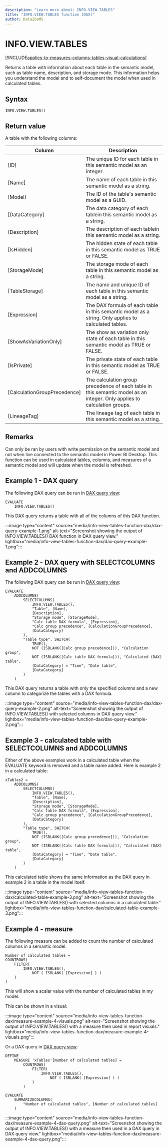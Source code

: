 ```yaml
---
description: "Learn more about: INFO.VIEW.TABLES"
title: "INFO.VIEW.TABLES function (DAX)"
author: DataZoeMS
---
```

# INFO.VIEW.TABLES

[!INCLUDE[applies-to-measures-columns-tables-visual-calculations](includes/applies-to-measures-columns-tables-visual-calculations.md)]

Returns a table with information about each table in the semantic model, such as table name, description, and storage mode. This information helps you understand the model and to self-document the model when used in calculated tables. 

## Syntax

```dax
INFO.VIEW.TABLES()
```

## Return value

A table with the following columns:

| Column | Description |
|---|---|
| [ID] | The unique ID for each table in this semantic model as an integer. |
| [Name] | The name of each table in this semantic model as a string. |
| [Model] | The ID of the table's semantic model as a GUID. |
| [DataCategory] | The data category of each tablein this semantic model  as a string. |
| [Description] | The description of each tablein this semantic model  as a string. |
| [IsHidden] | The hidden state of each table in this semantic model as TRUE or FALSE. |
| [StorageMode] | The storage mode of each table in this semantic model as a string. |
| [TableStorage] | The name and unique ID of each table in this semantic model as a string. |
| [Expression] | The DAX formula of each table in this semantic model as a string. Only applies to calculated tables. |
| [ShowAsVariationOnly] | The show as variation only state of each table in this semantic model as TRUE or FALSE. |
| [IsPrivate] | The private state of each table in this semantic model as TRUE or FALSE. |
| [CalculationGroupPrecedence] | The calculation group precedence of each table in this semantic model as an integer. Only applies to calculation groups. |
| [LineageTag] | The lineage tag of each table in this semantic model  as a string. |

## Remarks

Can only be ran by users with write permission on the semantic model and not when live connected to the semantic model in Power BI Desktop. This function can be used in calculated tables, columns, and measures of a semantic model and will update when the model is refreshed.

## Example 1 - DAX query

The following DAX query can be run in [DAX query view](/power-bi/transform-model/dax-query-view):

```dax
EVALUATE
	INFO.VIEW.TABLES()
```

This DAX query returns a table with all of the columns of this DAX function.

:::image type="content" source="media/info-view-tables-function-dax/dax-query-example-1.png" alt-text="Screenshot showing the output of INFO.VIEW.TABLES() DAX function in DAX query view." lightbox="media/info-view-tables-function-dax/dax-query-example-1.png":::

## Example 2 - DAX query with SELECTCOLUMNS and ADDCOLUMNS

The following DAX query can be run in [DAX query view](/power-bi/transform-model/dax-query-view): 

```dax
EVALUATE
	ADDCOLUMNS(
		SELECTCOLUMNS(
			INFO.VIEW.TABLES(),
			"Table", [Name],
			[Description],
			"Storage mode", [StorageMode],
			"Calc table DAX formula", [Expression],
			"Calc group precedence", [CalculationGroupPrecedence],
			[DataCategory]
		),
		"Table type", SWITCH(
			TRUE(),
			NOT (ISBLANK([Calc group precedence])), "Calculation group",
			NOT (ISBLANK([Calc table DAX formula])), "Calculated (DAX) table",
			[DataCategory] = "Time", "Date table",
			[DataCategory]
		)
	)
```

This DAX query returns a table with only the specified columns and a new column to categorize the tables with a DAX formula.

:::image type="content" source="media/info-view-tables-function-dax/dax-query-example-2.png" alt-text="Screenshot showing the output of INFO.VIEW.TABLES() with selected columns in DAX query view." lightbox="media/info-view-tables-function-dax/dax-query-example-2.png":::

## Example 3 - calculated table with SELECTCOLUMNS and ADDCOLUMNS

Either of the above examples work in a calculated table when the EVALUATE keyword is removed and a table name added. Here is example 2 in a calculated table:

```dax
xTables2 = 
	ADDCOLUMNS(
		SELECTCOLUMNS(
			INFO.VIEW.TABLES(),
			"Table", [Name],
			[Description],
			"Storage mode", [StorageMode],
			"Calc table DAX formula", [Expression],
			"Calc group precedence", [CalculationGroupPrecedence],
			[DataCategory]
		),
		"Table type", SWITCH(
			TRUE(),
			NOT (ISBLANK([Calc group precedence])), "Calculation group",
			NOT (ISBLANK([Calc table DAX formula])), "Calculated (DAX) table",
			[DataCategory] = "Time", "Date table",
			[DataCategory]
		)
	)
```
This calculated table shows the same information as the DAX query in example 2 in a table in the model itself.

:::image type="content" source="media/info-view-tables-function-dax/calculated-table-example-3.png" alt-text="Screenshot showing the output of INFO.VIEW.TABLES() with selected columns in a calculated table." lightbox="media/info-view-tables-function-dax/calculated-table-example-3.png":::

## Example 4 - measure

The following measure can be added to count the number of calculated columns in a semantic model:

```dax
Number of calculated tables = 
COUNTROWS(
    FILTER(
		INFO.VIEW.TABLES(),
    		NOT ( ISBLANK( [Expression] ) )
	)
)
```
This will show a scalar value with the number of calculated tables in my model.

This can be shown in a visual:

:::image type="content" source="media/info-view-tables-function-dax/measure-example-4-visuals.png" alt-text="Screenshot showing the output of INFO.VIEW.TABLES() with a measure then used in report visuals." lightbox="media/info-view-tables-function-dax/measure-example-4-visuals.png":::

Or a DAX query in [DAX query view](/power-bi/transform-model/dax-query-view): 

```dax
DEFINE
    MEASURE 'xTables'[Number of calculated tables] = 
		COUNTROWS(
			FILTER(
				INFO.VIEW.TABLES(),
					NOT ( ISBLANK( [Expression] ) )
			)
		)

EVALUATE
    SUMMARIZECOLUMNS(
        "Number of calculated tables", [Number of calculated tables]
    )
```

:::image type="content" source="media/info-view-tables-function-dax/measure-example-4-dax-query.png" alt-text="Screenshot showing the output of INFO.VIEW.TABLES() with a measure then used in a DAX query in DAX query view." lightbox="media/info-view-tables-function-dax/measure-example-4-dax-query.png":::
